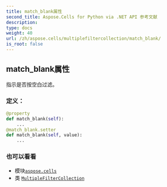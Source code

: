 ```yaml
---
title: match_blank属性
second_title: Aspose.Cells for Python via .NET API 参考文献
description:
type: docs
weight: 40
url: /zh/aspose.cells/multiplefiltercollection/match_blank/
is_root: false
---
```

## match_blank属性

指示是否按空白过滤。
### 定义：
```python
@property
def match_blank(self):
    ...
@match_blank.setter
def match_blank(self, value):
    ...
```

### 也可以看看
* 模块[`aspose.cells`](../../)
* 类 [`MultipleFilterCollection`](/cells/python-net/zh/aspose.cells/multiplefiltercollection)
